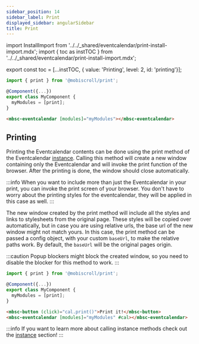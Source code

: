 ```yaml
---
sidebar_position: 14
sidebar_label: Print
displayed_sidebar: angularSidebar
title: Print
---
```


import InstallImport from '../../_shared/eventcalendar/print-install-import.mdx';
import { toc as instTOC } from '../../_shared/eventcalendar/print-install-import.mdx';

export const toc = [...instTOC,
{ value: 'Printing', level: 2, id: 'printing'}];

<InstallImport />

```ts
import { print } from '@mobiscroll/print';

@Component({...})
export class MyComponent {
  myModules = [print];
}
```
```html
<mbsc-eventcalendar [modules]="myModules"></mbsc-eventcalendar>
```

<h2 id="printing">Printing</h2>

Printing the Eventcalendar contents can be done using the print method of the Eventcalendar [instance](../core-concepts/instance). Calling this method will create a new window containing only the Eventcalendar and will invoke the print function of the browser. After the printing is done, the window should close automatically.

:::info
When you want to include more than just the Eventcalendar in your print, you can invoke the print screen of your browser. You don't have to worry about the printing styles for the eventcalendar, they will be applied in this case as well.
:::

The new window created by the print method will include all the styles and links to stylesheets from the original page. These styles will be copied over automatically, but in case you are using relative urls, the base url of the new window might not match yours. In this case, the print method can be passed a config object, with your custom `baseUrl`, to make the relative paths work. By default, the `baseUrl` will be the original pages origin.

:::caution
Popup blockers might block the created window, so you need to disable the blocker for this method to work.
:::

```ts
import { print } from '@mobiscroll/print';

@Component({...})
export class MyComponent {
  myModules = [print];
}
```
```html
<mbsc-button (click)="cal.print()">Print it!</mbsc-button>
<mbsc-eventcalendar [modules]="myModules" #cal></mbsc-eventcalendar>
```

:::info
If you want to learn more about calling instance methods check out the [instance](../core-concepts/instance) section!
:::